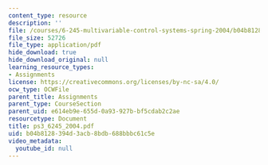 ```yaml
---
content_type: resource
description: ''
file: /courses/6-245-multivariable-control-systems-spring-2004/b04b8128394d3acb8bdb688bbbc61c5e_ps3_6245_2004.pdf
file_size: 52726
file_type: application/pdf
hide_download: true
hide_download_original: null
learning_resource_types:
- Assignments
license: https://creativecommons.org/licenses/by-nc-sa/4.0/
ocw_type: OCWFile
parent_title: Assignments
parent_type: CourseSection
parent_uid: e614eb9e-655d-0a93-927b-bf5cdab2c2ae
resourcetype: Document
title: ps3_6245_2004.pdf
uid: b04b8128-394d-3acb-8bdb-688bbbc61c5e
video_metadata:
  youtube_id: null
---
```

